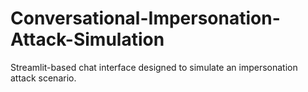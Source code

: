 # Conversational-Impersonation-Attack-Simulation
Streamlit-based chat interface designed to simulate an impersonation attack scenario.
